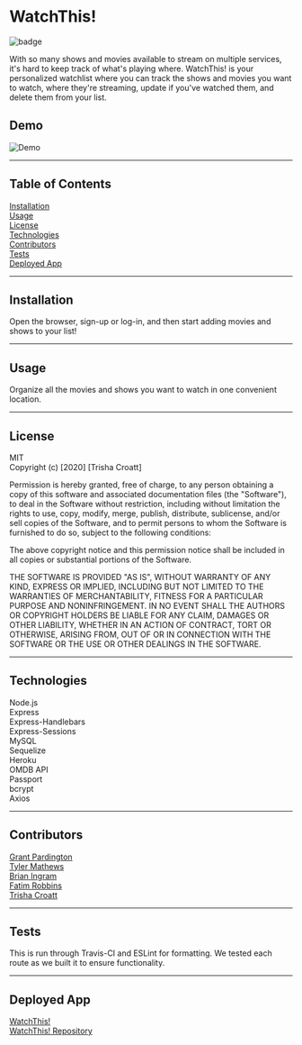 # WatchThis!

![badge](https://img.shields.io/badge/license-MIT-green)

With so many shows and movies available to stream on multiple services, it's hard to keep track of what's playing where. WatchThis! is your personalized watchlist where you can track the shows and movies you want to watch, where they're streaming, update if you've watched them, and delete them from your list. 

## Demo
![Demo](public/assets/images/WatchThisDemo.gif?raw=true)

---

## Table of Contents
[Installation](#installation)\
[Usage](#usage)\
[License](#license)\
[Technologies](#technologies)\
[Contributors](#contributors)\
[Tests](#tests)\
[Deployed App](#deployed)

---

## Installation
Open the browser, sign-up or log-in, and then start adding movies and shows to your list! 

---

## Usage
Organize all the movies and shows you want to watch in one convenient location.

---

## License
MIT\
Copyright (c) [2020] [Trisha Croatt]

Permission is hereby granted, free of charge, to any person obtaining a copy
of this software and associated documentation files (the "Software"), to deal
in the Software without restriction, including without limitation the rights
to use, copy, modify, merge, publish, distribute, sublicense, and/or sell
copies of the Software, and to permit persons to whom the Software is
furnished to do so, subject to the following conditions:

The above copyright notice and this permission notice shall be included in all
copies or substantial portions of the Software.

THE SOFTWARE IS PROVIDED "AS IS", WITHOUT WARRANTY OF ANY KIND, EXPRESS OR
IMPLIED, INCLUDING BUT NOT LIMITED TO THE WARRANTIES OF MERCHANTABILITY,
FITNESS FOR A PARTICULAR PURPOSE AND NONINFRINGEMENT. IN NO EVENT SHALL THE
AUTHORS OR COPYRIGHT HOLDERS BE LIABLE FOR ANY CLAIM, DAMAGES OR OTHER
LIABILITY, WHETHER IN AN ACTION OF CONTRACT, TORT OR OTHERWISE, ARISING FROM,
OUT OF OR IN CONNECTION WITH THE SOFTWARE OR THE USE OR OTHER DEALINGS IN THE
SOFTWARE.

---

## Technologies
Node.js\
Express\
Express-Handlebars\
Express-Sessions\
MySQL\
Sequelize\
Heroku\
OMDB API\
Passport\
bcrypt\
Axios  

---

## Contributors 

[Grant Pardington](https://github.com/gpardington)\
[Tyler Mathews](https://github.com/mrmathews08)\
[Brian Ingram](https://github.com/ingrambc)\
[Fatim Robbins](https://github.com/Melodie15)\
[Trisha Croatt](https://github.com/TLCroatt)

---

## Tests
This is run through Travis-CI and ESLint for formatting. We tested each route as we built it to ensure functionality.

---

## Deployed App

[WatchThis!](https://dashboard.heroku.com/apps/young-inlet-91954)\
[WatchThis! Repository](https://github.com/gpardington/WatchThis)